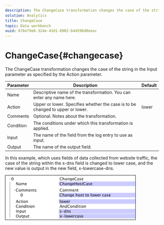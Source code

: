 ```yaml
---
description: The ChangeCase transformation changes the case of the string in the Input parameter as specified by the Action parameter.
solution: Analytics
title: ChangeCase
topic: Data workbench
uuid: 676e79e6-324e-43d1-8982-b44596d0eeac
---
```


# ChangeCase{#changecase}

The ChangeCase transformation changes the case of the string in the Input parameter as specified by the Action parameter.

|  Parameter  | Description  | Default  |
|---|---|---|
|  Name  | Descriptive name of the transformation. You can enter any name here.  | |
|  Action  | Upper or lower. Specifies whether the case is to be changed to upper or lower.  | lower  |
|  Comments  | Optional. Notes about the transformation.  | |
|  Condition  | The conditions under which this transformation is applied.  | |
|  Input  | The name of the field from the log entry to use as input.  | |
|  Output  | The name of the output field.  | |

In this example, which uses fields of data collected from website traffic, the case of the string within the s-dns field is changed to lower case, and the new value is output in the new field, x-lowercase-dns.

![](assets/cfg_TransformationType_ChangeCase.png)

